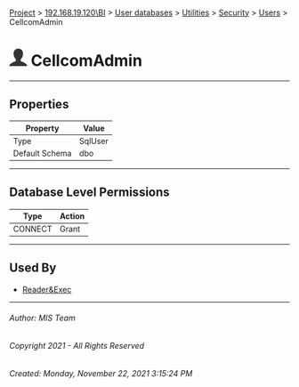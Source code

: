 #### 

[Project](../../../../../index.md) > [192.168.19.120\\BI](../../../../index.md) > [User databases](../../../index.md) > [Utilities](../../index.md) > [Security](../index.md) > [Users](Users.md) > CellcomAdmin

# ![Users](../../../../../Images/User32.png) CellcomAdmin

---

## <a name="#properties"></a>Properties

| Property | Value |
|---|---|
| Type | SqlUser |
| Default Schema | dbo |


---

## <a name="#databaselevelpermissions"></a>Database Level Permissions

| Type | Action |
|---|---|
| CONNECT | Grant |


---

## <a name="#usedby"></a>Used By

* [Reader&Exec](../Roles/Database_Roles/Reader&Exec.md)


---

###### Author:  MIS Team

###### Copyright 2021 - All Rights Reserved

###### Created: Monday, November 22, 2021 3:15:24 PM

